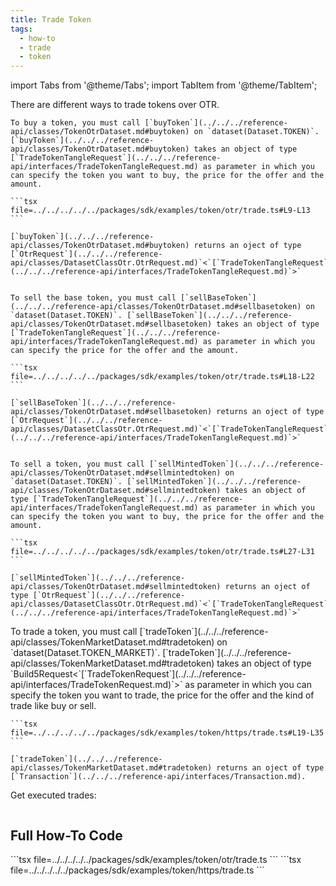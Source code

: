 ```yaml
---
title: Trade Token
tags:
  - how-to
  - trade
  - token
---
```


import Tabs from '@theme/Tabs';
import TabItem from '@theme/TabItem';

<Tabs groupId="request-type">
  <TabItem value="otr" label="OTR">
    There are different ways to trade tokens over OTR.
    
    To buy a token, you must call [`buyToken`](../../../reference-api/classes/TokenOtrDataset.md#buytoken) on `dataset(Dataset.TOKEN)`. [`buyToken`](../../../reference-api/classes/TokenOtrDataset.md#buytoken) takes an object of type [`TradeTokenTangleRequest`](../../../reference-api/interfaces/TradeTokenTangleRequest.md) as parameter in which you can specify the token you want to buy, the price for the offer and the amount.

    ```tsx file=../../../../../packages/sdk/examples/token/otr/trade.ts#L9-L13
    ```

    [`buyToken`](../../../reference-api/classes/TokenOtrDataset.md#buytoken) returns an oject of type [`OtrRequest`](../../../reference-api/classes/DatasetClassOtr.OtrRequest.md)`<`[`TradeTokenTangleRequest`](../../../reference-api/interfaces/TradeTokenTangleRequest.md)`>`


    To sell the base token, you must call [`sellBaseToken`](../../../reference-api/classes/TokenOtrDataset.md#sellbasetoken) on `dataset(Dataset.TOKEN)`. [`sellBaseToken`](../../../reference-api/classes/TokenOtrDataset.md#sellbasetoken) takes an object of type [`TradeTokenTangleRequest`](../../../reference-api/interfaces/TradeTokenTangleRequest.md) as parameter in which you can specify the price for the offer and the amount.

    ```tsx file=../../../../../packages/sdk/examples/token/otr/trade.ts#L18-L22
    ```

    [`sellBaseToken`](../../../reference-api/classes/TokenOtrDataset.md#sellbasetoken) returns an oject of type [`OtrRequest`](../../../reference-api/classes/DatasetClassOtr.OtrRequest.md)`<`[`TradeTokenTangleRequest`](../../../reference-api/interfaces/TradeTokenTangleRequest.md)`>`


    To sell a token, you must call [`sellMintedToken`](../../../reference-api/classes/TokenOtrDataset.md#sellmintedtoken) on `dataset(Dataset.TOKEN)`. [`sellMintedToken`](../../../reference-api/classes/TokenOtrDataset.md#sellmintedtoken) takes an object of type [`TradeTokenTangleRequest`](../../../reference-api/interfaces/TradeTokenTangleRequest.md) as parameter in which you can specify the token you want to buy, the price for the offer and the amount.

    ```tsx file=../../../../../packages/sdk/examples/token/otr/trade.ts#L27-L31
    ```

    [`sellMintedToken`](../../../reference-api/classes/TokenOtrDataset.md#sellmintedtoken) returns an oject of type [`OtrRequest`](../../../reference-api/classes/DatasetClassOtr.OtrRequest.md)`<`[`TradeTokenTangleRequest`](../../../reference-api/interfaces/TradeTokenTangleRequest.md)`>`
  </TabItem>  
  <TabItem value="https" label="HTTPS">
    To trade a token, you must call [`tradeToken`](../../../reference-api/classes/TokenMarketDataset.md#tradetoken) on `dataset(Dataset.TOKEN_MARKET)`. [`tradeToken`](../../../reference-api/classes/TokenMarketDataset.md#tradetoken) takes an object of type `Build5Request<`[`TradeTokenRequest`](../../../reference-api/interfaces/TradeTokenRequest.md)`>` as parameter in which you can specify the token you want to trade, the price for the offer and the kind of trade like buy or sell.

    ```tsx file=../../../../../packages/sdk/examples/token/https/trade.ts#L19-L35
    ```

    [`tradeToken`](../../../reference-api/classes/TokenMarketDataset.md#tradetoken) returns an oject of type [`Transaction`](../../../reference-api/interfaces/Transaction.md).
  </TabItem>
</Tabs>

Get executed trades:

```tsx file=../../../../../packages/sdk/examples/token/https/trade.ts#L49-L69
```

## Full How-To Code

<Tabs groupId="request-type">
  <TabItem value="otr" label="OTR">
    ```tsx file=../../../../../packages/sdk/examples/token/otr/trade.ts
    ```
  </TabItem>  
  <TabItem value="https" label="HTTPS">
    ```tsx file=../../../../../packages/sdk/examples/token/https/trade.ts
    ```
  </TabItem>
</Tabs>
